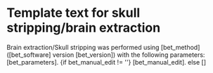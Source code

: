 # Template text for skull stripping/brain extraction

Brain extraction/Skull stripping was performed using [bet_method] ([bet_software] version [bet_version]) with the following parameters: [bet_parameters]. {if bet_manual_edit != ''} [bet_manual_edit]. else []


